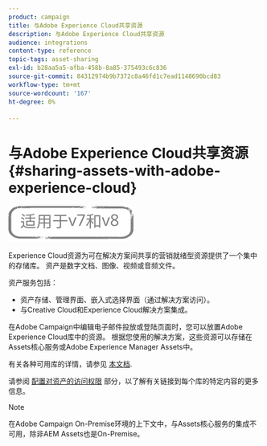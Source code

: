 ```yaml
---
product: campaign
title: 与Adobe Experience Cloud共享资源
description: 与Adobe Experience Cloud共享资源
audience: integrations
content-type: reference
topic-tags: asset-sharing
exl-id: b28aa5a5-afba-458b-8a85-375493c6c836
source-git-commit: 84312974b9b7372c8a46fd1c7ead1148690bcd83
workflow-type: tm+mt
source-wordcount: '167'
ht-degree: 0%

---
```


# 与Adobe Experience Cloud共享资源{#sharing-assets-with-adobe-experience-cloud}

![](../../assets/common.svg)

Experience Cloud资源为可在解决方案间共享的营销就绪型资源提供了一个集中的存储库。 资产是数字文档、图像、视频或音频文件。

资产服务包括：

* 资产存储、管理界面、嵌入式选择界面（通过解决方案访问）。
* 与Creative Cloud和Experience Cloud解决方案集成。

在Adobe Campaign中编辑电子邮件投放或登陆页面时，您可以放置Adobe Experience Cloud库中的资源。 根据您使用的解决方案，这些资源可以存储在Assets核心服务或Adobe Experience Manager Assets中。

有关各种可用库的详情，请参见 [本文档](https://experienceleague.adobe.com/docs/core-services/interface/assets/experience-cloud-assets.html).

请参阅 [配置对资产的访问权限](../../integrations/using/configuring-access-to-assets.md) 部分，以了解有关链接到每个库的特定内容的更多信息。

>[!NOTE]
>
>在Adobe Campaign On-Premise环境的上下文中，与Assets核心服务的集成不可用，除非AEM Assets也是On-Premise。
